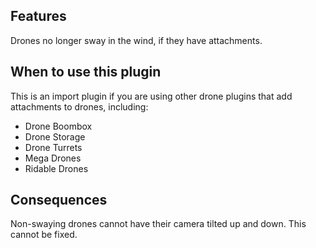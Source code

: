 ## Features

Drones no longer sway in the wind, if they have attachments.

## When to use this plugin

This is an import plugin if you are using other drone plugins that add attachments to drones, including:

- Drone Boombox
- Drone Storage
- Drone Turrets
- Mega Drones
- Ridable Drones

## Consequences

Non-swaying drones cannot have their camera tilted up and down. This cannot be fixed.
